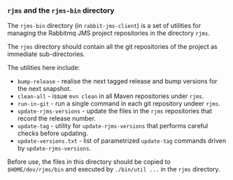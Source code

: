 ### `rjms` and the `rjms-bin` directory

The `rjms-bin` directory (in `rabbit-jms-client`) is a set of utilities for
managing the Rabbitmq JMS project repositories in the directory `rjms`.

The `rjms` directory should contain all the git repositories of the project as
immediate sub-directories.

The utilities here include:

* `bump-release` - realise the next tagged release and bump versions for the next snapshot.
* `clean-all` - issue `mvn clean` in all Maven repositories under `rjms`.
* `run-in-git` - run a single command in each git repository undeer `rjms`.
* `update-rjms-versions` - update the files in the `rjms` repositories that record the release number.
* `update-tag` - utility for `update-rjms-versions` that performs careful checks before updating.
* `update-versions.txt` - list of parametrized `update-tag` commands driven by `update-rjms-versions`.

Before use, the files in this directory should be copied to `$HOME/dev/rjms/bin` and executed
by `./bin/util ...` in the `rjms` directory.
